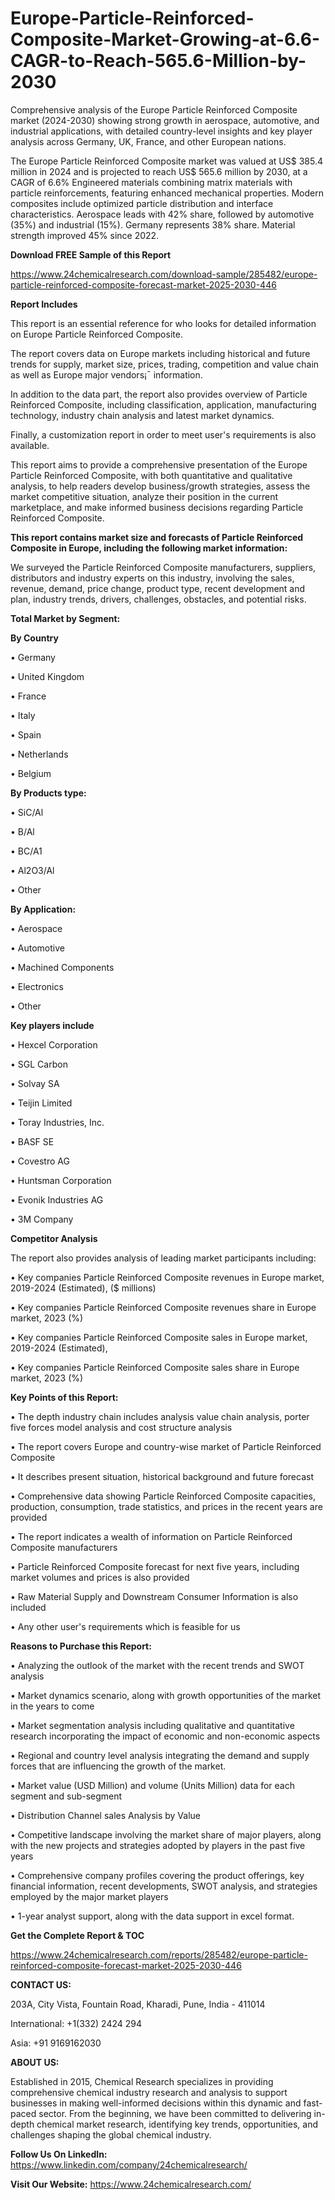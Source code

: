 # Europe-Particle-Reinforced-Composite-Market-Growing-at-6.6-CAGR-to-Reach-565.6-Million-by-2030
Comprehensive analysis of the Europe Particle Reinforced Composite market (2024-2030) showing strong growth in aerospace, automotive, and industrial applications, with detailed country-level insights and key player analysis across Germany, UK, France, and other European nations.


The Europe Particle Reinforced Composite market was valued at US$ 385.4 million in 2024 and is projected to reach US$ 565.6 million by 2030, at a CAGR of 6.6%
Engineered materials combining matrix materials with particle reinforcements, featuring enhanced mechanical properties. Modern composites include optimized particle distribution and interface characteristics.
Aerospace leads with 42% share, followed by automotive (35%) and industrial (15%). Germany represents 38% share. Material strength improved 45% since 2022.

**Download FREE Sample of this Report** 

https://www.24chemicalresearch.com/download-sample/285482/europe-particle-reinforced-composite-forecast-market-2025-2030-446


**Report Includes**

This report is an essential reference for who looks for detailed information on Europe Particle Reinforced Composite. 

The report covers data on Europe markets including historical and future trends for supply, market size, prices, trading, competition and value chain as well as Europe major vendors¡¯ information. 

In addition to the data part, the report also provides overview of Particle Reinforced Composite, including classification, application, manufacturing technology, industry chain analysis and latest market dynamics. 

Finally, a customization report in order to meet user's requirements is also available.


This report aims to provide a comprehensive presentation of the Europe Particle Reinforced Composite, with both quantitative and qualitative analysis, to help readers develop business/growth strategies, assess the market competitive situation, analyze their position in the current marketplace, and make informed business decisions regarding Particle Reinforced Composite. 

**This report contains market size and forecasts of Particle Reinforced Composite in Europe, including the following market information:**

We surveyed the Particle Reinforced Composite manufacturers, suppliers, distributors and industry experts on this industry, involving the sales, revenue, demand, price change, product type, recent development and plan, industry trends, drivers, challenges, obstacles, and potential risks.


**Total Market by Segment:**


**By Country**

•	Germany

•	United Kingdom

•	France

•	Italy

•	Spain

•	Netherlands

•	Belgium


**By Products type:**

•	SiC/Al

•	B/Al

•	BC/A1

•	Al2O3/Al

•	Other


**By Application:**

•	Aerospace

•	Automotive

•	Machined Components

•	Electronics

•	Other


**Key players include**

•	Hexcel Corporation

•	SGL Carbon

•	Solvay SA

•	Teijin Limited

•	Toray Industries, Inc.

•	BASF SE

•	Covestro AG

•	Huntsman Corporation

•	Evonik Industries AG

•	3M Company



**Competitor Analysis**

The report also provides analysis of leading market participants including:

•	Key companies Particle Reinforced Composite revenues in Europe market, 2019-2024 (Estimated), ($ millions)

•	Key companies Particle Reinforced Composite revenues share in Europe market, 2023 (%)

•	Key companies Particle Reinforced Composite sales in Europe market, 2019-2024 (Estimated),

•	Key companies Particle Reinforced Composite sales share in Europe market, 2023 (%)



**Key Points of this Report:**

•	The depth industry chain includes analysis value chain analysis, porter five forces model analysis and cost structure analysis

•	The report covers Europe and country-wise market of Particle Reinforced Composite

•	It describes present situation, historical background and future forecast

•	Comprehensive data showing Particle Reinforced Composite capacities, production, consumption, trade statistics, and prices in the recent years are provided

•	The report indicates a wealth of information on Particle Reinforced Composite manufacturers

•	Particle Reinforced Composite forecast for next five years, including market volumes and prices is also provided

•	Raw Material Supply and Downstream Consumer Information is also included

•	Any other user's requirements which is feasible for us




**Reasons to Purchase this Report:**

•	Analyzing the outlook of the market with the recent trends and SWOT analysis

•	Market dynamics scenario, along with growth opportunities of the market in the years to come

•	Market segmentation analysis including qualitative and quantitative research incorporating the impact of economic and non-economic aspects

•	Regional and country level analysis integrating the demand and supply forces that are influencing the growth of the market.

•	Market value (USD Million) and volume (Units Million) data for each segment and sub-segment

•	Distribution Channel sales Analysis by Value

•	Competitive landscape involving the market share of major players, along with the new projects and strategies adopted by players in the past five years

•	Comprehensive company profiles covering the product offerings, key financial information, recent developments, SWOT analysis, and strategies employed by the major market players

•	1-year analyst support, along with the data support in excel format.



**Get the Complete Report & TOC**

https://www.24chemicalresearch.com/reports/285482/europe-particle-reinforced-composite-forecast-market-2025-2030-446


**CONTACT US:**

203A, City Vista, Fountain Road, Kharadi, Pune, India - 411014

International: +1(332) 2424 294

Asia: +91 9169162030



**ABOUT US:**

Established in 2015, Chemical Research specializes in providing comprehensive chemical industry research and analysis to support businesses in making well-informed decisions within this dynamic and fast-paced sector. From the beginning, we have been committed to delivering in-depth chemical market research, identifying key trends, opportunities, and challenges shaping the global chemical industry.


**Follow Us On LinkedIn:** https://www.linkedin.com/company/24chemicalresearch/


**Visit Our Website:** https://www.24chemicalresearch.com/
